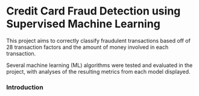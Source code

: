 # Credit Card Fraud Detection using Supervised Machine Learning

This project aims to correctly classify fraudulent transactions based off of 28 transaction factors and the amount of 
money involved in each transaction.

Several machine learning (ML) algorithms were tested and evaluated in the project, with analyses of the resulting 
metrics from each model displayed.

### Introduction

